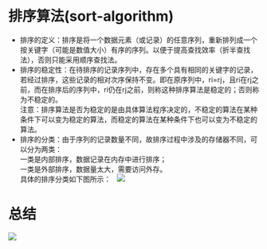 # 排序算法(sort-algorithm)
* 排序的定义：排序是将一个数据元素（或记录）的任意序列，重新排列成一个按关键字（可能是数值大小）有序的序列。以便于提高查找效率（折半查找法），否则只能采用顺序查找法。  
* 排序的稳定性：在待排序的记录序列中，存在多个具有相同的关键字的记录，若经过排序，这些记录的相对次序保持不变。即在原序列中，ri=rj，且ri在rj之前，而在排序后的序列中，ri仍在rj之前，则称这种排序算法是稳定的；否则称为不稳定的。  
注意：排序算法是否为稳定的是由具体算法程序决定的，不稳定的算法在某种条件下可以变为稳定的算法，而稳定的算法在某种条件下也可以变为不稳定的算法。  
* 排序的分类：由于序列的记录数量不同，故排序过程中涉及的存储器不同，可以分为两类：  
一类是内部排序，数据记录在内存中进行排序；  
一类是外部排序，数据量太大，需要访问外存。  
具体的排序分类如下图所示：  
![](https://timgsa.baidu.com/timg?image&quality=80&size=b9999_10000&sec=1505620358171&di=b61c19de7ab3f822c826b9895184bd7f&imgtype=0&src=http%3A%2F%2Fimages2015.cnblogs.com%2Fblog%2F926487%2F201607%2F926487-20160708104852014-1203539647.png)  

#


# 总结

![](https://timgsa.baidu.com/timg?image&quality=80&size=b9999_10000&sec=1505620282613&di=2325e5618654ac458e8105f41ca1bc2c&imgtype=0&src=http%3A%2F%2Fimages.cnitblog.com%2Fblog%2F122240%2F201304%2F15152641-a73bd3dafe354cb8ab2108366ba53974.png)  


